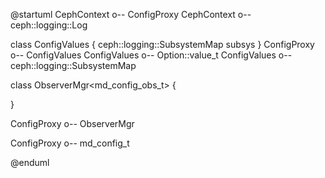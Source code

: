 @startuml
CephContext o-- ConfigProxy
CephContext o-- ceph::logging::Log


class ConfigValues {
    ceph::logging::SubsystemMap subsys
}
ConfigProxy o-- ConfigValues
ConfigValues o-- Option::value_t
ConfigValues o-- ceph::logging::SubsystemMap


class ObserverMgr<md_config_obs_t> {

}

ConfigProxy o-- ObserverMgr

ConfigProxy o-- md_config_t


@enduml